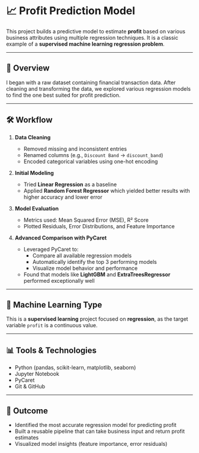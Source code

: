 # 📈 Profit Prediction Model

This project builds a predictive model to estimate **profit** based on various business attributes using multiple regression techniques. It is a classic example of a **supervised machine learning regression problem**.

---

## 🚀 Overview

I began with a raw dataset containing financial transaction data. After cleaning and transforming the data, we explored various regression models to find the one best suited for profit prediction.

---

## 🛠️ Workflow

1. **Data Cleaning**  
   - Removed missing and inconsistent entries  
   - Renamed columns (e.g., `Discount Band` → `discount_band`)  
   - Encoded categorical variables using one-hot encoding

2. **Initial Modeling**  
   - Tried **Linear Regression** as a baseline  
   - Applied **Random Forest Regressor** which yielded better results with higher accuracy and lower error

3. **Model Evaluation**  
   - Metrics used: Mean Squared Error (MSE), R² Score  
   - Plotted Residuals, Error Distributions, and Feature Importance

4. **Advanced Comparison with PyCaret**  
   - Leveraged PyCaret to:
     - Compare all available regression models
     - Automatically identify the top 3 performing models
     - Visualize model behavior and performance
   - Found that models like **LightGBM** and **ExtraTreesRegressor** performed exceptionally well

---

## 🧠 Machine Learning Type

This is a **supervised learning** project focused on **regression**, as the target variable `profit` is a continuous value.

---

## 📊 Tools & Technologies

- Python (pandas, scikit-learn, matplotlib, seaborn)
- Jupyter Notebook
- PyCaret
- Git & GitHub

---

## 🔮 Outcome

- Identified the most accurate regression model for predicting profit
- Built a reusable pipeline that can take business input and return profit estimates
- Visualized model insights (feature importance, error residuals)



